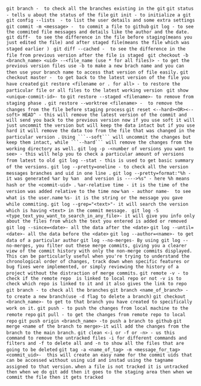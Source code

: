 `git branch -  to check all the branches existing in the git`
`git status - tells u about the status of the file`
`git init - to initialize a git `
`git config --lists  - to list the user details and some extra settings`
`git commit -m <message> -  to commit a file to github`
`git log - to see the commited file messages and details like the author and the date.`
`git diff-  to see the difference in the file before staging(means you just edited the file) and after staged file(means the file which was staged earlier ) `
`git diff --cached -  to see the difference in the file from previous version after the file is staged `
`git checkout -b <branch_name> <uid> --<file_name (use * for all files)> - to get the previous version files use -b to make a new brach name and you can then use your branch name to access that version of file easily.`
`git checkout master -  to get back to the latest version of the file you have created`
`git restore <filename or . for all> - to restore the particular file or all files to the latest working version `
`git show <unique-commit-id>- to`
`git restore --staged <filename>- to remove from staging phase .`
`git restore --worktree <filename> -  to remove the changes from the file before staging process`
`git reset <--hard><OR><--soft> HEAD^ - this will remove the latest version of the commit and will send you back to the previous version now if you use soft it will just uncommit the version but will keep the data intact but if you use hard it will remove the data too from the file that was changed in the particular version .`
`Using ```--soft``` will uncommit the changes but keep them intact, while ```--hard``` will remove the changes from the working directory as well.`
`git log -p -<number of versions you want to see> - this will help you to check a particular amount of versions from latest to old `
`git log --stat - this is used to get basic summary of the versions.`
`git log --pretty=oneline - to check all the version messages branches and uid in one line .`
`git log --pretty=format:"%h - it was generated %ar by %an  and version is ---->%s" - here %h means hash or the <commit-uid> .`
`%ar-relative time - it is the time of the version was added relative to the time now`
`%an - author name-  to see what is the user.name`
`%s- it is the string or the message you gave while commiting.`
`git log --grep="<text>"- it will search the version which is having <text> in the commit message. `
`git log -S <type_text_you_want_to_search_in_any_file>- it will give you info only about the files from which the text you entered is added or removed`
`git log --since=<date>- all the data after the <date>`
`git log --until=<date>- all the data before the <date>`
`git log --author=<name>- to get data of a particular author`
`git log --no-merges- By using git log --no-merges, you filter out these merge commits, giving you a clearer view of the commit history with only the non-merge commits displayed. This can be particularly useful when you're trying to understand the chronological order of changes, track down when specific features or bug fixes were implemented, or simply reviewing the history of a project without the distraction of merge commits.`
`git remote -v - to check if the remote repo  is linked to local repo or not -v is to check which repo is linked to it and it also gives the link to repo`
`git branch - to check all the branches`
`git branch <name_of_branch> -  to create a new branch(use -d flag to delete a branch)`
`git checkout <branch_name>- to get to that branch you have created to specifically work on it.`
`git push - to push the changes from local machine to the remote repo`
`git pull - to get the changes from remote repo to local repo`
`git push origin <branch_name> -to push a branch to github`
`git merge <name of the branch to merge>-it will add the changes from the branch to the main branch.`
`git clean <-i or -f or -n> - us this command to remove the untracked files -i for different commands and filters and -f to delete all and -n to show all the files that are going to be deleted`
`git tag -a <name_of_tag> -m <message_for_tag> <commit_uid>-  this will create an easy name for the commit uids that can be accessed without using uid and instad using the tagname assigned to that version.`
`when a file is not tracked it is untracked then when we do git add then it goes to the staging area then when we commit the file then it gets tracked `